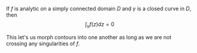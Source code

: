 If $f$ is analytic on a simply connected domain $D$ and $\gamma$ is a closed curve in $D$, then 
$$\int_\gamma f(z)dz=0$$

This let's us morph contours into one another as long as we are not crossing any singularities of $f$.
